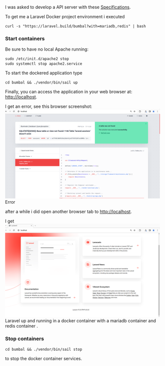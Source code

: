 I was asked to develop a API server with these 
<a href="https://github.com/noud/bumbal/doc/">Specifications</a>.

To get me a Laravel Docker project environment i executed 
```
curl -s "https://laravel.build/bumbal?with=mariadb,redis" | bash
```

### Start containers

Be sure to have no local Apache running:
```
sudo /etc/init.d/apache2 stop
sudo systemctl stop apache2.service
```

To start the dockered application type
```
cd bumbal && ./vendor/bin/sail up
```

Finally, you can access the application in your web browser at: <a href="http://localhost">http://localhost</a>.

I get an error,
see this browser screenshot:
<img src="doc/Screenshot from localhost error 2024-04-10 16-58-13.png">Error</img>

after a while i did open another browser tab to  <a href="http://localhost">http://localhost</a>.

I get
<img src="doc/Screenshot from localhost 2024-04-10 17-03-53.png">Laravel up and running in a docker container with a mariadb container and redis container .</img>

### Stop containers

```
cd bumbal && ./vendor/bin/sail stop
```
to stop the docker container services.
